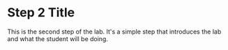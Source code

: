 # Step 2 Title

This is the second step of the lab. It's a simple step that introduces the lab and what the student will be doing.
